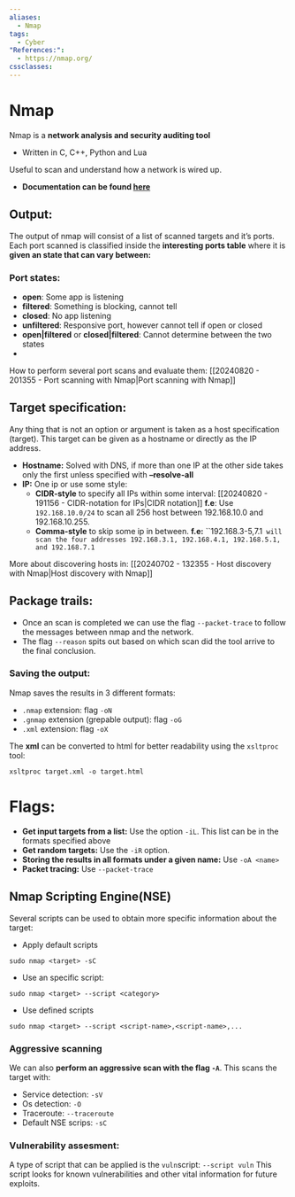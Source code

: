 ```yaml
---
aliases:
  - Nmap
tags:
  - Cyber
"References:":
  - https://nmap.org/
cssclasses:
---
```

# Nmap
Nmap is a **network analysis and security auditing tool**
+ Written in C, C++, Python and Lua

Useful to scan and understand how a network is wired up. 
+ **Documentation can be found [here](https://nmap.org/)**
## Output:
The output of nmap will consist of a list of scanned targets and it’s ports. Each port scanned is classified inside the **interesting ports table** where it is **given an state that can vary between:**
### Port states: 
+ **open**: Some app is listening
+ **filtered**: Something is blocking, cannot tell
+ **closed**: No app listening
+ **unfiltered**: Responsive port, however cannot tell if open or closed
+ **open|filtered** or **closed|filtered**: Cannot determine between the two states
+ 
How to perform several port scans and evaluate them: [[20240820 - 201355 - Port scanning with Nmap|Port scanning with Nmap]]
## Target specification: 
Any thing that is not an option or argument is taken as a host specification (target). This target can be given as a hostname or directly as the IP address. 
+ **Hostname:** Solved with DNS, if more than one IP at the other side takes only the first unless specified with **–resolve-all**
+ **IP:** One ip or use some style:
	+ **CIDR-style** to specify all IPs within some interval: [[20240820 - 191156 - CIDR-notation for IPs|CIDR notation]]
		**f.e**: Use `192.168.10.0/24` to scan all 256 host between 192.168.10.0 and 192.168.10.255. 
	+ **Comma-style** to skip some ip in between. 
		**f.e:** ``192.168.3-5,7.1` will scan the four addresses 192.168.3.1, 192.168.4.1, 192.168.5.1, and 192.168.7.1`

More about discovering hosts in: [[20240702 - 132355 - Host discovery with Nmap|Host discovery with Nmap]]
## Package trails: 
+ Once an scan is completed we can use the flag `--packet-trace` to follow the messages between nmap and the network.
+ The flag `--reason` spits out based on which scan did the tool arrive to the final conclusion. 

### Saving the output: 
Nmap saves the results in 3 different formats: 
+ `.nmap` extension: flag `-oN`
+ `.gnmap` extension (grepable output): flag `-oG`
+ `.xml` extension: flag `-oX`

The **xml** can be converted to html for better readability using the `xsltproc` tool: 
```shell
xsltproc target.xml -o target.html
```

# Flags: 
+ **Get input targets from a list:** Use the option `-iL`. This list can be in the formats specified above
+ **Get random targets:** Use the `-iR` option. 
+ **Storing the results in all formats under a given name:** Use `-oA <name>`
+ **Packet tracing:** Use `--packet-trace`

## Nmap Scripting Engine(NSE)
Several scripts can be used to obtain more specific information about the target: 

+ Apply default scripts
```shell
sudo nmap <target> -sC
```
+ Use an specific script: 
```shell
sudo nmap <target> --script <category>
```
+ Use defined scripts
```shell
sudo nmap <target> --script <script-name>,<script-name>,...
```

### Aggressive scanning
We can also **perform an aggressive scan with the flag `-A`**. This scans the target with: 
+ Service detection: `-sV`
+ Os detection: `-O`
+ Traceroute: `--traceroute`
+ Default NSE scrips: `-sC`

### Vulnerability assesment: 
A type of script that can be applied is the `vuln`script: `--script vuln` 
This script looks for known vulnerabilities and other vital information for future exploits. 

